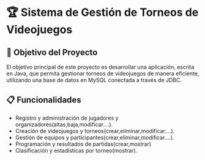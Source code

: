 # 🏆 Sistema de Gestión de Torneos de Videojuegos

## 🎯 Objetivo del Proyecto
El objetivo principal de este proyecto es desarrollar una aplicación, escrita en Java, que permita gestionar torneos de videojuegos de manera eficiente, utilizando una base de datos en MySQL conectada a través de JDBC.

## 📋 Funcionalidades
- Registro y administración de jugadores y organizadores(altas,baja,modificar....).
- Creación de videojuegos y torneos(crear,eliminar,modificar....).
- Gestión de equipos y participantes(crear,eliminar,modificar....).
- Programación y resultados de partidas(crear,mostrar)
- Clasificación y estadísticas por torneo(mostrar).



